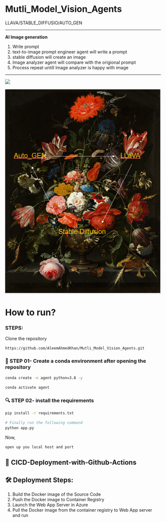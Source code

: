 # Mutli_Model_Vision_Agents
LLAVA/STABLE_DIFFUSIO/AUTO_GEN


*****
**AI Image generation**
1. Write prompt
2. text-to-image prompt engineer agent will write a prompt
3. stable diffusion will create an image
4. Image analyzer agent will compare with the origional prompt
5. Process repeat untill Image analyzer is happy with image

*****

![](europeana-5TK1F5VfdIk-unsplash.jpg)

![](Capture.PNG)


# How to run?
### STEPS:

Clone the repository

```bash
https://github.com/AleemAhmedKhan/Mutli_Model_Vision_Agents.git
```
### 💽  STEP 01- Create a conda environment after opening the repository
    
```bash
conda create -n agent python=3.8 -y
```

```bash
conda activate agent
```


###  🔍 STEP 02- install the requirements
```bash
pip install -r requirements.txt
```


```bash
# Finally run the following command
python app.py
```

Now,
```bash
open up you local host and port
```


## 📡 CICD-Deployment-with-Github-Actions

## 🛠 Deployment Steps:

1. Build the Docker image of the Source Code
2. Push the Docker image to Container Registry
3. Launch the Web App Server in Azure 
4. Pull the Docker image from the container registry to Web App server and run 
